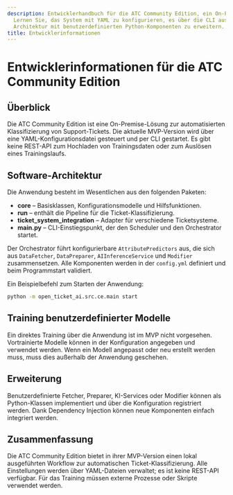 ```yaml
---
description: Entwicklerhandbuch für die ATC Community Edition, ein On-Premise-Tool zur Ticket-Klassifizierung.
  Lernen Sie, das System mit YAML zu konfigurieren, es über die CLI auszuführen und seine
  Architektur mit benutzerdefinierten Python-Komponenten zu erweitern.
title: Entwicklerinformationen
---
```

# Entwicklerinformationen für die ATC Community Edition

## Überblick

Die ATC Community Edition ist eine On-Premise-Lösung zur automatisierten Klassifizierung von Support-Tickets. Die aktuelle MVP-Version wird über eine YAML-Konfigurationsdatei gesteuert und per CLI gestartet. Es gibt keine REST-API zum Hochladen von Trainingsdaten oder zum Auslösen eines Trainingslaufs.

## Software-Architektur

Die Anwendung besteht im Wesentlichen aus den folgenden Paketen:

* **core** – Basisklassen, Konfigurationsmodelle und Hilfsfunktionen.
* **run** – enthält die Pipeline für die Ticket-Klassifizierung.
* **ticket\_system\_integration** – Adapter für verschiedene Ticketsysteme.
* **main.py** – CLI-Einstiegspunkt, der den Scheduler und den Orchestrator startet.

Der Orchestrator führt konfigurierbare `AttributePredictors` aus, die sich aus `DataFetcher`, `DataPreparer`, `AIInferenceService` und `Modifier` zusammensetzen. Alle Komponenten werden in der `config.yml` definiert und beim Programmstart validiert.

Ein Beispielbefehl zum Starten der Anwendung:

```bash
python -m open_ticket_ai.src.ce.main start
```

## Training benutzerdefinierter Modelle

Ein direktes Training über die Anwendung ist im MVP nicht vorgesehen. Vortrainierte Modelle können in der Konfiguration angegeben und verwendet werden. Wenn ein Modell angepasst oder neu erstellt werden muss, muss dies außerhalb der Anwendung geschehen.

## Erweiterung

Benutzerdefinierte Fetcher, Preparer, KI-Services oder Modifier können als Python-Klassen implementiert und über die Konfiguration registriert werden. Dank Dependency Injection können neue Komponenten einfach integriert werden.

## Zusammenfassung

Die ATC Community Edition bietet in ihrer MVP-Version einen lokal ausgeführten Workflow zur automatischen Ticket-Klassifizierung. Alle Einstellungen werden über YAML-Dateien verwaltet; es ist keine REST-API verfügbar. Für das Training müssen externe Prozesse oder Skripte verwendet werden.